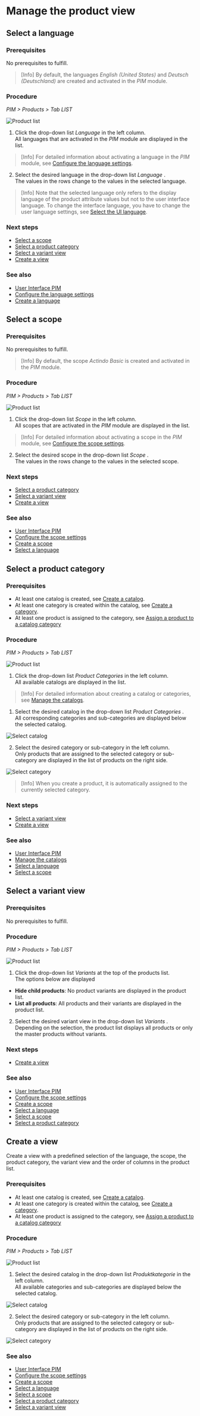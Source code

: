 # Manage the product view

## Select a language

### Prerequisites

No prerequisites to fulfill.

> [Info] By default, the languages *English (United States)* and *Deutsch (Deutschland)* are created and activated in the *PIM* module.

### Procedure
*PIM > Products > Tab LIST*

![Product list](/Assets/Screenshots/PIM/Products/List/Products.png "[Product list]")

1. Click the drop-down list *Language* in the left column.  
  All languages that are activated in the *PIM* module are displayed in the list.   

  > [Info] For detailed information about activating a language in the *PIM* module, see [Configure the language settings](/PIM/Integration/ConfigureLanguages.md).

2. Select the desired language in the drop-down list *Language* .   
  The values in the rows change to the values in the selected language.

  > [Info] Note that the selected language only refers to the display language of the product attribute values but not to the user interface language. To change the interface language, you have to change the user language settings, see [Select the UI language](to_be_completed).

### Next steps

- [Select a scope](#select-a-scope)
- [Select a product category](#select-a-product-category)
- [Select a variant view](#select-a-variant-view)
- [Create a view](#create-a-view)

### See also

- [User Interface PIM](/PIM/UserInterface/00_UserInterface.md)
- [Configure the language settings](/PIM/Integration/ConfigureLanguages.md)
- [Create a language](/DataHub/Integration/CreateLanguage.md)



## Select a scope

### Prerequisites

No prerequisites to fulfill.

> [Info] By default, the scope *Actindo Basic* is created and activated in the *PIM* module.

### Procedure
*PIM > Products > Tab LIST*

![Product list](/Assets/Screenshots/PIM/Products/List/Products.png "[Product list]")

1. Click the drop-down list *Scope* in the left column.  
  All scopes that are activated in the *PIM* module are displayed in the list.   

  > [Info] For detailed information about activating a scope in the *PIM* module, see [Configure the scope settings](/PIM/Integration/05_ConfigureScopes.md).

2. Select the desired scope in the drop-down list *Scope* .   
  The values in the rows change to the values in the selected scope.

### Next steps

- [Select a product category](#select-a-product-category)
- [Select a variant view](#select-a-variant-view)
- [Create a view](#create-a-view)

### See also

- [User Interface PIM](/PIM/UserInterface/00_UserInterface.md)
- [Configure the scope settings](/PIM/Integration/05_ConfigureScopes.md)
- [Create a scope](/DataHub/Integration/CreateScope.md)
- [Select a language](#select-a-language)



## Select a product category

### Prerequisites

- At least one catalog is created, see [Create a catalog](#create-a-catalog).
- At least one category is created within the catalog, see [Create a category](#create-a-category).
- At least one product is assigned to the category, see [Assign a product to a catalog category](#assign-a-product-to-a-catalog-category)

### Procedure
*PIM > Products > Tab LIST*

![Product list](/Assets/Screenshots/PIM/Products/List/Products.png "[Product list]")

1. Click the drop-down list *Product Categories* in the left column.  
  All available catalogs are displayed in the list.   

  > [Info] For detailed information about creating a catalog or categories, see [Manage the catalogs](/PIM/Integration/06_ManageCatalogs.md).

1. Select the desired catalog in the drop-down list *Product Categories* .      
  All corresponding categories and sub-categories are displayed below the selected catalog.

  ![Select catalog](/Assets/Screenshots/PIM/Products/List/SelectCatalog.png "[Select catalog]")

2. Select the desired category or sub-category in the left column.   
  Only products that are assigned to the selected category or sub-category are displayed in the list of products on the right side.

  ![Select category](/Assets/Screenshots/PIM/Products/List/SelectCategory.png "[Select category]")

  > [Info] When you create a product, it is automatically assigned to the currently selected category.

### Next steps

- [Select a variant view](#select-a-variant-view)
- [Create a view](#create-a-view)

### See also

- [User Interface PIM](/PIM/UserInterface/00_UserInterface.md)
- [Manage the catalogs](/PIM/Integration/06_ManageCatalogs.md)
- [Select a language](#select-a-language)
- [Select a scope](#select-a-scope)



## Select a variant view

### Prerequisites

No prerequisites to fulfill.

### Procedure
*PIM > Products > Tab LIST*

![Product list](/Assets/Screenshots/PIM/Products/List/Products.png "[Product list]")

1. Click the drop-down list *Variants* at the top of the products list.   
  The options below are displayed
  - **Hide child products**: No product variants are displayed in the product list.
  - **List all products**: All products and their variants are displayed in the product list.

2. Select the desired variant view in the drop-down list *Variants* .
  Depending on the selection, the product list displays all products or only the master products without variants.

### Next steps

- [Create a view](#create-a-view)

### See also

- [User Interface PIM](/PIM/UserInterface/00_UserInterface.md)
- [Configure the scope settings](/PIM/Integration/05_ConfigureScopes.md)
- [Create a scope](/DataHub/Integration/CreateScope.md)
- [Select a language](#select-a-language)
- [Select a scope](#select-a-scope)
- [Select a product category](#select-a-product-category)



## Create a view

Create a view with a predefined selection of the language, the scope, the product category, the variant view and the order of columns in the product list.

### Prerequisites

- At least one catalog is created, see [Create a catalog](#create-a-catalog).
- At least one category is created within the catalog, see [Create a category](#create-a-category).
- At least one product is assigned to the category, see [Assign a product to a catalog category](#assign-a-product-to-a-catalog-category)

### Procedure
*PIM > Products > Tab LIST*

![Product list](/Assets/Screenshots/PIM/Products/List/Products.png "[Product list]")

1. Select the desired catalog in the drop-down list *Produktkategorie* in the left column.   
  All available categories and sub-categories are displayed below the selected catalog.

  ![Select catalog](/Assets/Screenshots/PIM/Products/List/SelectCatalog.png "[Select catalog]")

2. Select the desired category or sub-category in the left column.   
  Only products that are assigned to the selected category or sub-category are displayed in the list of products on the right side.

  ![Select category](/Assets/Screenshots/PIM/Products/List/SelectCategory.png "[Select category]")


[comment]: <> (Why does the assignment via the mass editing is not working?)


### See also

- [User Interface PIM](/PIM/UserInterface/00_UserInterface.md)
- [Configure the scope settings](/PIM/Integration/05_ConfigureScopes.md)
- [Create a scope](/DataHub/Integration/CreateScope.md)
- [Select a language](#select-a-language)
- [Select a scope](#select-a-scope)
- [Select a product category](#select-a-product-category)
- [Select a variant view](#select-a-variant-view)
